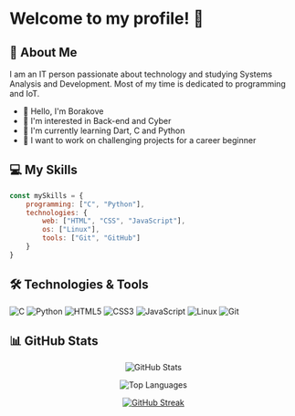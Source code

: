 # Welcome to my profile! 👋

## 🚀 About Me
I am an IT person passionate about technology and studying Systems Analysis and Development. Most of my time is dedicated to programming and IoT.

- 👋 Hello, I'm Borakove
- 👀 I'm interested in Back-end and Cyber
- 🌱 I'm currently learning Dart, C and Python
- 💼 I want to work on challenging projects for a career beginner

## 💻 My Skills

```javascript
const mySkills = {
    programming: ["C", "Python"],
    technologies: {
        web: ["HTML", "CSS", "JavaScript"],
        os: ["Linux"],
        tools: ["Git", "GitHub"]
    }
}
```

## 🛠️ Technologies & Tools
![C](https://img.shields.io/badge/-C-00599C?style=flat-square&logo=c&logoColor=white)
![Python](https://img.shields.io/badge/-Python-3776AB?style=flat-square&logo=python&logoColor=white)
![HTML5](https://img.shields.io/badge/-HTML5-E34F26?style=flat-square&logo=html5&logoColor=white)
![CSS3](https://img.shields.io/badge/-CSS3-1572B6?style=flat-square&logo=css3&logoColor=white)
![JavaScript](https://img.shields.io/badge/-JavaScript-F7DF1E?style=flat-square&logo=javascript&logoColor=black)
![Linux](https://img.shields.io/badge/-Linux-FCC624?style=flat-square&logo=linux&logoColor=black)
![Git](https://img.shields.io/badge/-Git-F05032?style=flat-square&logo=git&logoColor=white)

## 📊 GitHub Stats

<div align="center">
  
![GitHub Stats](https://github-readme-stats.vercel.app/api?username=Borakove&show_icons=true&theme=dark)
  
![Top Languages](https://github-readme-stats.vercel.app/api/top-langs/?username=Borakove&layout=compact&theme=dark)
  
[![GitHub Streak](https://github-readme-streak-stats.herokuapp.com/?user=Borakove&theme=dark)](https://git.io/streak-stats)

</div>
